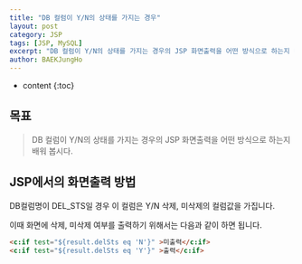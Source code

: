 ```yaml
---
title: "DB 컬럼이 Y/N의 상태를 가지는 경우"
layout: post
category: JSP
tags: [JSP, MySQL]
excerpt: "DB 컬럼이 Y/N의 상태를 가지는 경우의 JSP 화면출력을 어떤 방식으로 하는지 배워 봅시다."
author: BAEKJungHo
---
```


* content
{:toc}

## 목표

  > DB 컬럼이 Y/N의 상태를 가지는 경우의 JSP 화면출력을 어떤 방식으로 하는지 배워 봅시다.

## JSP에서의 화면출력 방법

  DB컬럼명이 DEL_STS일 경우 이 컬럼은 Y/N 삭제, 미삭제의 컬럼값을 가집니다.

  이때 화면에 삭제, 미삭제 여부를 출력하기 위해서는 다음과 같이 하면 됩니다.

  ```html
  <c:if test="${result.delSts eq 'N'}" >미출력</c:if>
  <c:if test="${result.delSts eq 'Y'}" >출력</c:if>
  ```
